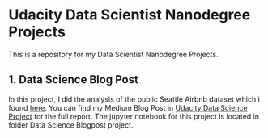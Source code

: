 #  Udacity Data Scientist Nanodegree Projects  #

This is a repository for my Data Scientist Nanodegree Projects.

## 1. Data Science Blog Post ##
In this project, I did the analysis of the public Seattle Airbnb dataset which i found [here](https://www.kaggle.com/airbnb/seattle). You can find my Medium Blog Post in [Udacity Data Science Project](https://medium.com/@christoskyriazo/udacity-data-science-project-7d92ed26c0ae) for the full report. The jupyter notebook for this project is located in folder Data Science Blogpost project.

